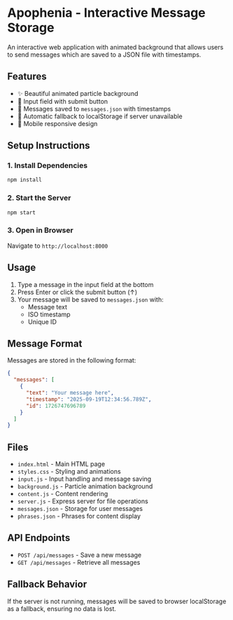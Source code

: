 # Apophenia - Interactive Message Storage

An interactive web application with animated background that allows users to send messages which are saved to a JSON file with timestamps.

## Features

- ✨ Beautiful animated particle background
- 💬 Input field with submit button
- 📝 Messages saved to `messages.json` with timestamps
- 🔄 Automatic fallback to localStorage if server unavailable
- 📱 Mobile responsive design

## Setup Instructions

### 1. Install Dependencies
```bash
npm install
```

### 2. Start the Server
```bash
npm start
```

### 3. Open in Browser
Navigate to `http://localhost:8000`

## Usage

1. Type a message in the input field at the bottom
2. Press Enter or click the submit button (↑) 
3. Your message will be saved to `messages.json` with:
   - Message text
   - ISO timestamp
   - Unique ID

## Message Format

Messages are stored in the following format:
```json
{
  "messages": [
    {
      "text": "Your message here",
      "timestamp": "2025-09-19T12:34:56.789Z",
      "id": 1726747696789
    }
  ]
}
```

## Files

- `index.html` - Main HTML page
- `styles.css` - Styling and animations
- `input.js` - Input handling and message saving
- `background.js` - Particle animation background
- `content.js` - Content rendering
- `server.js` - Express server for file operations
- `messages.json` - Storage for user messages
- `phrases.json` - Phrases for content display

## API Endpoints

- `POST /api/messages` - Save a new message
- `GET /api/messages` - Retrieve all messages

## Fallback Behavior

If the server is not running, messages will be saved to browser localStorage as a fallback, ensuring no data is lost.
